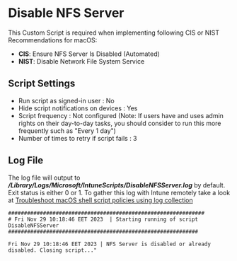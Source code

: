 # Disable NFS Server
This Custom Script is required when implementing following CIS or NIST Recommendations for macOS: 
- **CIS**: Ensure NFS Server Is Disabled (Automated)
- **NIST**: Disable Network File System Service

## Script Settings

- Run script as signed-in user : No
- Hide script notifications on devices : Yes
- Script frequency : Not configured (Note: If users have and uses admin rights on their day-to-day tasks, you should consider to run this more frequently such as "Every 1 day")
- Number of times to retry if script fails : 3

## Log File

The log file will output to ***/Library/Logs/Microsoft/IntuneScripts/DisableNFSServer.log*** by default. Exit status is either 0 or 1. To gather this log with Intune remotely take a look at  [Troubleshoot macOS shell script policies using log collection](https://docs.microsoft.com/en-us/mem/intune/apps/macos-shell-scripts#troubleshoot-macos-shell-script-policies-using-log-collection)

```
##############################################################
# Fri Nov 29 10:18:46 EET 2023  | Starting running of script DisableNFSServer
############################################################

Fri Nov 29 10:18:46 EET 2023 | NFS Server is disabled or already disabled. Closing script..."
```